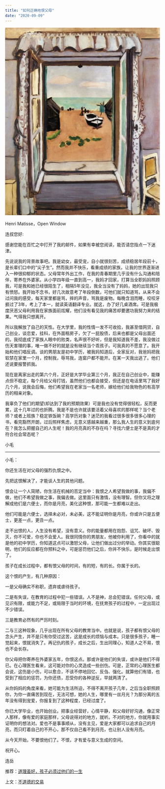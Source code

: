 ```yaml
---
title: "如何正确地恨父母"
date: "2020-09-09"
---
```


  

![连岳文章](images/连岳文章picture-9.jpg)

Henri Matisse，Open Window

  

连叔您好:

  

感谢您能在百忙之中打开了我的邮件，如果有幸被您阅读，能否请您指点一下迷津。

  

先说说我的背景故事吧。我是幼女，最受宠，自小就很刻苦，成绩稳居年段前十，是长辈们口中的“尖子生”。然而我并不快乐，看重成绩的家族，让我的世界逐渐进入一种很抑郁的状态。父母常年外出工作，在我的青春期里几乎没有什么沟通和陪伴，寄养在外婆家。从小学四年级一直到高一，我妈才回家，打算当全职妈妈照顾我，可是我和她已经很陌生了，相隔5年没见，我全当没有了妈妈，她的出现我只有愤怒。我开始不念书，好几次故意考了年段倒数，可他们就只知道骂，从来不会过问我的感受，每天家里都是骂，摔的声音，骂我是废物。每晚含泪而睡，咬咬牙捱过了3年，考上了本一，就读英语翻译专业。就这，办了好几桌酒席。可是我极度厌恶父母利用我在家族面前炫耀，他们没有看见我的痛苦却要邀功我努力来的结果。气得我只想离开。

  

所以我解放了自己的天性。在大学里，我的性情一发不可收拾，我甚至借网贷，自己创业，谈恋爱，挂科，在外面租房子，欠了一屁股债，后来也都是父母出面还的。我彻底成了家族人眼中的败类，名声很不好听，但是我知道我不差，我没做过伤天害理的事，唯一做不好的就是没有继续当个乖孩子。可我真的不愿意了。我开始和他们唱反调。谈的男朋友是初中学历，被我妈知道后，全家反对，我爸妈把我软禁在家里一个月，控制我，辱骂我，连窗户都不能开。在某一天我出逃了。他们还说要报警抓我。

  

现在是离家出走的第六个月，正好是大学毕业第三个月，我正在自己创业中，能赚点但不稳定，每个月给父母打钱，虽然他们也都会接受，但还是在电话里骂了我好几个月，说我会后悔，他们希望我在老家当一名老师，嫁给他们给我物色的有高学历的相亲对象。

  

我辜负了他们的期望(却达到了我的预期效果）可是我也没有觉得很轻松，反而更累，这十几年过的也折腾。我是不是也许就该要活着父母喜欢的那样呢？当个老师？或者上班族？稳定铁饭碗？高学历对象？迷茫的我看过很多很多很多心理的书，看完豁然开朗，过后照样焦虑，无意义感越来越重，那么我人生的意义到底何在？我怎么把握自己的人生呢！我的月亮真的不存在吗？寻找六便士是不是真的才符合社会常态呢？

  

小毛

  

* * *

  

小毛：

  

你还生活在对父母的强烈仇恨之中。

  

先把这恨解决了，才能谈人生的其他问题。

  

恨会让一个人简陋，你生活在机械的否定当中：我恨之人希望我做的事，我偏不做，他们不希望我做之事，我偏去做。这里面只有激情，没有理智。但你又将之理解成他们是六便士，而你是月亮，美化这种恨，那可能一生都难以走出。

  

他们可能是六便士，选择未必对，未必美，这不能证明你是月亮，你或许只是五便士，更差一点，更丑一点。

  

走不出恨的人，人生没有希望，没有意义。你的能量都用在抱怨、诅咒、破坏、毁灭，你不可爱，你也不会爱人。我很同情你的男朋友，他被你利用了，你看中的就是他的初中学历，你知道这点可以激怒父母，让他们做出过分的举动。你其实很聪明，他们的反应都在你预料之中，可是惩罚他们之后，你并不快乐，是时候走出恨了。

  

孩子在成长过程中，都有恨父母的时间，有的短，有的长。你属于长的。

  

这个恨的产生，有几种原因：

  

一是父母确实不称职，遗弃或虐待孩子。  

  

二是有失误，在教育的过程中犯一些错误。人不是神，总会犯错误。任何父母，或见识有限，或能力不足，或局限于当时的环境，在抚育孩子的过程中，一定出现过不少错误。  

  

三是教育必然有的严厉时刻。

  

二与三这种现象，几乎出现在所有父母的教育当中。也就是说，孩子都有恨父母的念头产生，并不是只有你受过这苦，这是成长的烦恼与成本。只是很多孩子，睡一觉起来，恨就消失了。再记仇的孩子，成长之后，生出同理心，知道人之不易，恨也不会长存。

  

你父母把你寄养在外婆家五年，你恨这点。那或许是他们的失误，或许是他们不得已。在心理医生看来，这可能对你的心灵造成一些创伤。可是，正常的心理医生都会说，这伤是小伤，可以愈合，不该不停地回忆、反刍、强化。就算他们有错，也受到了相应的惩罚，为你还债，忍受你的各种逆反，早就两清了。

  

从你妈妈的角度来看，她可能为生活所迫，不得不离开孩子几年，之后当全职照顾你，为你一直痛苦到现在，无法可想，她的人生，哪里有一丝月光？为那分离的五年没有得到宠爱，你报复到了这种程度，已经过度了。

  

你已大学毕业，也开始创业。把事业经营好，心情平静，和父母好好沟通，像正常人那样，像有爱的家庭那样，父母说得对的地方，就听。不对的地方，你就用事实证明你的想法对。爱也不是事事顺从，没有主见，爱是大家都可以追求自己的月亮，而只盯着自己的不开心，那不仅自己看不到月亮，也让别人没有月亮。

  

从今天开始，不要恨他们了。不恨，才有爱与意义生成的空间。

  

祝开心。

  

连岳

  

推荐：[道理虽好，孩子必须过他们的一生](http://mp.weixin.qq.com/s?__biz=MjM5NDU0Mjk2MQ==&mid=2651637134&idx=1&sn=cd4edab7c20a41963fb5c0b826f163df&chksm=bd7e41908a09c8865a83a211307257674c70a7d8f36974bafc7bb076582ce1821e64395fedcb&scene=21#wechat_redirect)  

上文：[不道德的交易](http://mp.weixin.qq.com/s?__biz=MjM5NDU0Mjk2MQ==&mid=2651648123&idx=1&sn=8ad5ffdf9e4d1ea92f08214e72e962c9&chksm=bd7e74658a09fd73f6bcb1ec378c111d2fc0a7d40cfe0221f057d03b5412effbd23131759849&scene=21#wechat_redirect)
